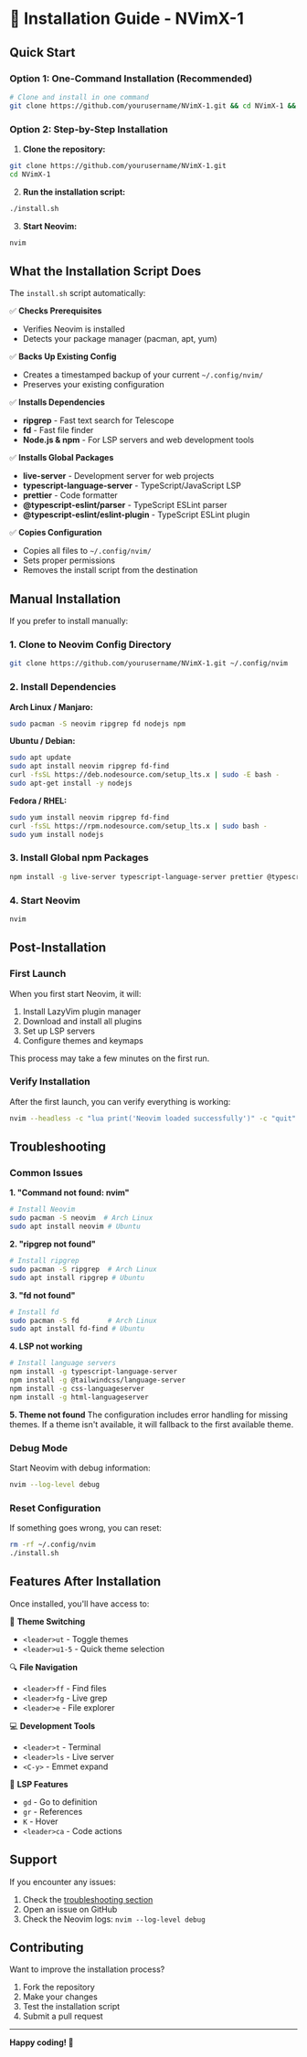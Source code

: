 # 🚀 Installation Guide - NVimX-1

## Quick Start

### Option 1: One-Command Installation (Recommended)

```bash
# Clone and install in one command
git clone https://github.com/yourusername/NVimX-1.git && cd NVimX-1 && ./install.sh
```

### Option 2: Step-by-Step Installation

1. **Clone the repository:**
```bash
git clone https://github.com/yourusername/NVimX-1.git
cd NVimX-1
```

2. **Run the installation script:**
```bash
./install.sh
```

3. **Start Neovim:**
```bash
nvim
```

## What the Installation Script Does

The `install.sh` script automatically:

✅ **Checks Prerequisites**
- Verifies Neovim is installed
- Detects your package manager (pacman, apt, yum)

✅ **Backs Up Existing Config**
- Creates a timestamped backup of your current `~/.config/nvim/`
- Preserves your existing configuration

✅ **Installs Dependencies**
- **ripgrep** - Fast text search for Telescope
- **fd** - Fast file finder
- **Node.js & npm** - For LSP servers and web development tools

✅ **Installs Global Packages**
- **live-server** - Development server for web projects
- **typescript-language-server** - TypeScript/JavaScript LSP
- **prettier** - Code formatter
- **@typescript-eslint/parser** - TypeScript ESLint parser
- **@typescript-eslint/eslint-plugin** - TypeScript ESLint plugin

✅ **Copies Configuration**
- Copies all files to `~/.config/nvim/`
- Sets proper permissions
- Removes the install script from the destination

## Manual Installation

If you prefer to install manually:

### 1. Clone to Neovim Config Directory
```bash
git clone https://github.com/yourusername/NVimX-1.git ~/.config/nvim
```

### 2. Install Dependencies

**Arch Linux / Manjaro:**
```bash
sudo pacman -S neovim ripgrep fd nodejs npm
```

**Ubuntu / Debian:**
```bash
sudo apt update
sudo apt install neovim ripgrep fd-find
curl -fsSL https://deb.nodesource.com/setup_lts.x | sudo -E bash -
sudo apt-get install -y nodejs
```

**Fedora / RHEL:**
```bash
sudo yum install neovim ripgrep fd-find
curl -fsSL https://rpm.nodesource.com/setup_lts.x | sudo bash -
sudo yum install nodejs
```

### 3. Install Global npm Packages
```bash
npm install -g live-server typescript-language-server prettier @typescript-eslint/parser @typescript-eslint/eslint-plugin
```

### 4. Start Neovim
```bash
nvim
```

## Post-Installation

### First Launch
When you first start Neovim, it will:
1. Install LazyVim plugin manager
2. Download and install all plugins
3. Set up LSP servers
4. Configure themes and keymaps

This process may take a few minutes on the first run.

### Verify Installation
After the first launch, you can verify everything is working:

```bash
nvim --headless -c "lua print('Neovim loaded successfully')" -c "quit"
```

## Troubleshooting

### Common Issues

**1. "Command not found: nvim"**
```bash
# Install Neovim
sudo pacman -S neovim  # Arch Linux
sudo apt install neovim # Ubuntu
```

**2. "ripgrep not found"**
```bash
# Install ripgrep
sudo pacman -S ripgrep  # Arch Linux
sudo apt install ripgrep # Ubuntu
```

**3. "fd not found"**
```bash
# Install fd
sudo pacman -S fd       # Arch Linux
sudo apt install fd-find # Ubuntu
```

**4. LSP not working**
```bash
# Install language servers
npm install -g typescript-language-server
npm install -g @tailwindcss/language-server
npm install -g css-languageserver
npm install -g html-languageserver
```

**5. Theme not found**
The configuration includes error handling for missing themes. If a theme isn't available, it will fallback to the first available theme.

### Debug Mode
Start Neovim with debug information:
```bash
nvim --log-level debug
```

### Reset Configuration
If something goes wrong, you can reset:
```bash
rm -rf ~/.config/nvim
./install.sh
```

## Features After Installation

Once installed, you'll have access to:

🎨 **Theme Switching**
- `<leader>ut` - Toggle themes
- `<leader>u1-5` - Quick theme selection

🔍 **File Navigation**
- `<leader>ff` - Find files
- `<leader>fg` - Live grep
- `<leader>e` - File explorer

💻 **Development Tools**
- `<leader>t` - Terminal
- `<leader>ls` - Live server
- `<C-y>` - Emmet expand

🔧 **LSP Features**
- `gd` - Go to definition
- `gr` - References
- `K` - Hover
- `<leader>ca` - Code actions

## Support

If you encounter any issues:

1. Check the [troubleshooting section](#troubleshooting)
2. Open an issue on GitHub
3. Check the Neovim logs: `nvim --log-level debug`

## Contributing

Want to improve the installation process?

1. Fork the repository
2. Make your changes
3. Test the installation script
4. Submit a pull request

---

**Happy coding! 🚀** 